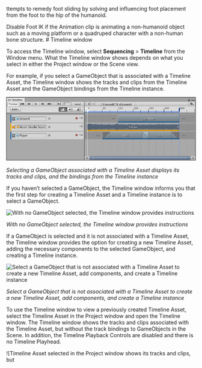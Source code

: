 ttempts to remedy foot sliding by solving and influencing foot placement from the foot to the hip of the humanoid. 

Disable Foot IK if the Animation clip is animating a non-humanoid object such as a moving platform or a quadruped character with a non-human bone structure.
                                                                                                                                                                                                                                              # Timeline window

To access the Timeline window, select **Sequencing** &gt; **Timeline** from the Window menu. What the Timeline window shows depends on what you select in either the Project window or the Scene view. 

For example, if you select a GameObject that is associated with a Timeline Asset, the Timeline window shows the tracks and clips from the Timeline Asset and the GameObject bindings from the Timeline instance.

![Selecting a GameObject associated with a Timeline Asset displays its tracks and clips, and the bindings from the Timeline instance](images/timeline_editor_bindings.png)

_Selecting a GameObject associated with a Timeline Asset displays its tracks and clips, and the bindings from the Timeline instance_

If you haven’t selected a GameObject, the Timeline window informs you that the first step for creating a Timeline Asset and a Timeline instance is to select a GameObject.

![With no GameObject selected, the Timeline window provides instructions](images/timeline_editor_to_start.png)

_With no GameObject selected, the Timeline window provides instructions_

If a GameObject is selected and it is not associated with a Timeline Asset, the Timeline window provides the option for creating a new Timeline Asset, adding the necessary components to the selected GameObject, and creating a Timeline instance.

![Select a GameObject that is not associated with a Timeline Asset to create a new Timeline Asset, add components, and create a Timeline instance](images/timeline_editor_create.png)

_Select a GameObject that is not associated with a Timeline Asset to create a new Timeline Asset, add components, and create a Timeline instance_

To use the Timeline window to view a previously created Timeline Asset, select the Timeline Asset in the Project window and open the Timeline window. The Timeline window shows the tracks and clips associated with the Timeline Asset, but without the track bindings to GameObjects in the Scene. In addition, the Timeline Playback Controls are disabled and there is no Timeline Playhead.

![Timeline Asset selected in the Project window shows its tracks and clips, but